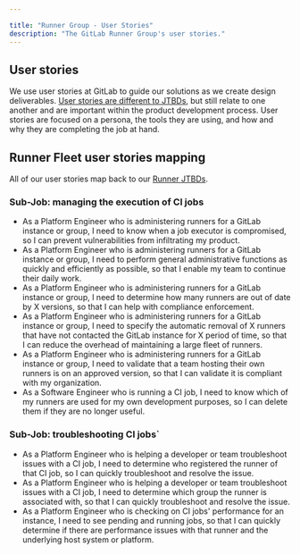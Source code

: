 ```yaml
---

title: "Runner Group - User Stories"
description: "The GitLab Runner Group's user stories."
---
```


## User stories
We use user stories at GitLab to guide our solutions as we create design deliverables. [User stories are different to JTBDs](/handbook/product/ux/jobs-to-be-done/#jtbd-user-stories-and-tasks), but still relate to one another and are important within the product development process. User stories are focused on a persona, the tools they are using, and how and why they are completing the job at hand.

## Runner Fleet user stories mapping
All of our user stories map back to our [Runner JTBDs](/handbook/engineering/development/ops/verify/runner/jtbd/).

### Sub-Job: managing the execution of CI jobs

- As a Platform Engineer who is administering runners for a GitLab instance or group, I need to know when a job executor is compromised, so I can prevent vulnerabilities from infiltrating my product.
- As a Platform Engineer who is administering runners for a GitLab instance or group, I need to perform general administrative functions as quickly and efficiently as possible, so that I enable my team to continue their daily work.
- As a Platform Engineer who is administering runners for a GitLab instance or group, I need to determine how many runners are out of date by X versions, so that I can help with compliance enforcement.
- As a Platform Engineer who is administering runners for a GitLab instance or group, I need to specify the automatic removal of X runners that have not contacted the GitLab instance for X period of time, so that I can reduce the overhead of maintaining a large fleet of runners.
- As a Platform Engineer who is administering runners for a GitLab instance or group, I need to validate that a team hosting their own runners is on an approved version, so that I can validate it is compliant with my organization.
- As a Software Engineer who is running a CI job, I need to know which of my runners are used for my own development purposes, so I can delete them if they are no longer useful.

### Sub-Job: troubleshooting CI jobs`

- As a Platform Engineer who is helping a developer or team troubleshoot issues with a CI job, I need to determine who registered the runner of that CI job, so I can quickly troubleshoot and resolve the issue.
- As a Platform Engineer who is helping a developer or team troubleshoot issues with a CI job, I need to determine which group the runner is associated with, so that I can quickly troubleshoot and resolve the issue.
- As a Platform Engineer who is checking on CI jobs' performance for an instance, I need to see pending and running jobs, so that I can quickly determine if there are performance issues with that runner and the underlying host system or platform.

